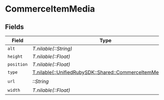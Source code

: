 # CommerceItemMedia


## Fields

| Field                                                                                                      | Type                                                                                                       | Required                                                                                                   | Description                                                                                                |
| ---------------------------------------------------------------------------------------------------------- | ---------------------------------------------------------------------------------------------------------- | ---------------------------------------------------------------------------------------------------------- | ---------------------------------------------------------------------------------------------------------- |
| `alt`                                                                                                      | *T.nilable(::String)*                                                                                      | :heavy_minus_sign:                                                                                         | N/A                                                                                                        |
| `height`                                                                                                   | *T.nilable(::Float)*                                                                                       | :heavy_minus_sign:                                                                                         | N/A                                                                                                        |
| `position`                                                                                                 | *T.nilable(::Float)*                                                                                       | :heavy_minus_sign:                                                                                         | N/A                                                                                                        |
| `type`                                                                                                     | [T.nilable(::UnifiedRubySDK::Shared::CommerceItemMediaType)](../../models/shared/commerceitemmediatype.md) | :heavy_minus_sign:                                                                                         | N/A                                                                                                        |
| `url`                                                                                                      | *::String*                                                                                                 | :heavy_check_mark:                                                                                         | N/A                                                                                                        |
| `width`                                                                                                    | *T.nilable(::Float)*                                                                                       | :heavy_minus_sign:                                                                                         | N/A                                                                                                        |